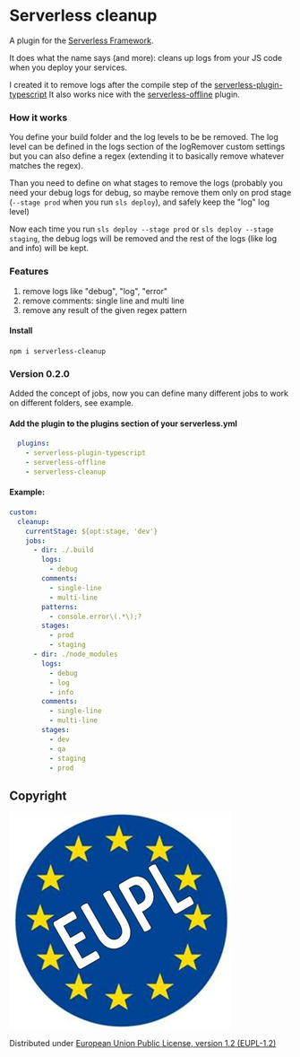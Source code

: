 # Serverless cleanup
A plugin for the [Serverless Framework](https://serverless.com/).

It does what the name says (and more): cleans up logs from your JS code when you deploy your services.

I created it to remove logs after the compile step of the [serverless-plugin-typescript](https://github.com/prismagraphql/serverless-plugin-typescript)
It also works nice with the [serverless-offline](https://github.com/dherault/serverless-offline) plugin.

### How it works
You define your build folder and the log levels to be be removed. The log level can be defined in the logs section of the logRemover custom settings but you can also define a regex (extending it to basically remove whatever matches the regex).

Than you need to define on what stages to remove the logs (probably you need your debug logs for debug, so maybe remove them only on prod stage (`--stage prod` when you run `sls deploy`), and safely keep the "log" log level)

Now each time you run `sls deploy --stage prod` or `sls deploy --stage staging`, the debug logs will be removed and the rest of the logs (like log and info) will be kept.

### Features
1. remove logs like "debug", "log", "error"
2. remove comments: single line and multi line
3. remove any result of the given regex pattern

#### Install

`npm i serverless-cleanup`

### Version 0.2.0
Added the concept of jobs, now you can define many different jobs to work on different folders, see example.

#### Add the plugin to the plugins section of your serverless.yml
```yml
  plugins:
    - serverless-plugin-typescript
    - serverless-offline
    - serverless-cleanup
```
#### Example:
```yml
custom:
  cleanup:
    currentStage: ${opt:stage, 'dev'}
    jobs:
      - dir: ./.build
        logs:
          - debug
        comments:
          - single-line
          - multi-line
        patterns:
          - console.error\(.*\);? 
        stages:
          - prod
          - staging
      - dir: ./node_modules
        logs:
          - debug
          - log
          - info
        comments:
          - single-line
          - multi-line
        stages:
          - dev
          - qa
          - staging
          - prod
```

## Copyright
![alt text](eupl.jpg)

Distributed under [European Union Public License, version 1.2 (EUPL-1.2)](https://opensource.org/licenses/EUPL-1.1)
